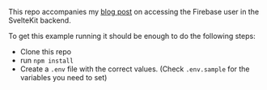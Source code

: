 This repo accompanies my [blog post](https://jeroenpelgrims.com/access-the-firebase-auth-user-in-sveltekit-server-side/) on accessing the Firebase user in the SvelteKit backend.

To get this example running it should be enough to do the following steps:

- Clone this repo
- run `npm install`
- Create a `.env` file with the correct values.
  (Check `.env.sample` for the variables you need to set)

